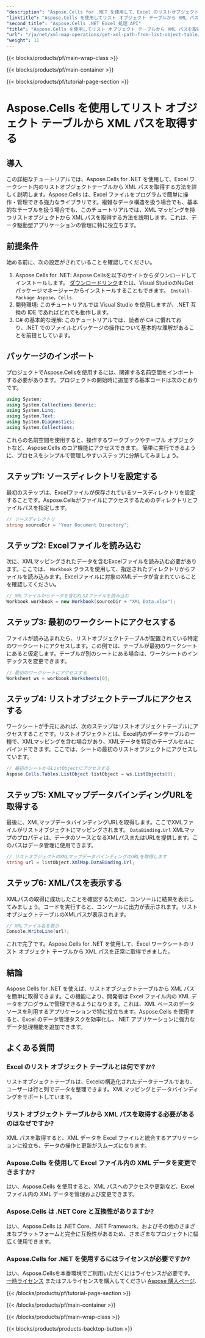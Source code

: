 ```yaml
---
"description": "Aspose.Cells for .NET を使用して、Excel のリストオブジェクトテーブルから XML パスを取得する方法を学びます。.NET 開発者向けのステップバイステップガイドです。"
"linktitle": "Aspose.Cells を使用してリスト オブジェクト テーブルから XML パスを取得する"
"second_title": "Aspose.Cells .NET Excel 処理 API"
"title": "Aspose.Cells を使用してリスト オブジェクト テーブルから XML パスを取得する"
"url": "/ja/net/xml-map-operations/get-xml-path-from-list-object-table/"
"weight": 11
---
```


{{< blocks/products/pf/main-wrap-class >}}

{{< blocks/products/pf/main-container >}}

{{< blocks/products/pf/tutorial-page-section >}}

# Aspose.Cells を使用してリスト オブジェクト テーブルから XML パスを取得する

## 導入
この詳細なチュートリアルでは、Aspose.Cells for .NET を使用して、Excel ワークシート内のリストオブジェクトテーブルから XML パスを取得する方法を詳しく説明します。Aspose.Cells は、Excel ファイルをプログラムで簡単に操作・管理できる強力なライブラリです。複雑なデータ構造を扱う場合でも、基本的なテーブルを扱う場合でも、このチュートリアルでは、XML マッピングを持つリストオブジェクトから XML パスを取得する方法を説明します。これは、データ駆動型アプリケーションの管理に特に役立ちます。
## 前提条件
始める前に、次の設定がされていることを確認してください。
1. Aspose.Cells for .NET: Aspose.Cellsを以下のサイトからダウンロードしてインストールします。 [ダウンロードリンク](https://releases.aspose.com/cells/net/)または、Visual StudioのNuGetパッケージマネージャーからインストールすることもできます。 `Install-Package Aspose。Cells`.
2. 開発環境: このチュートリアルでは Visual Studio を使用しますが、.NET 互換の IDE であればどれでも動作します。
3. C# の基本的な理解: このチュートリアルでは、読者が C# に慣れており、.NET でのファイルとパッケージの操作について基本的な理解があることを前提としています。
## パッケージのインポート
プロジェクトでAspose.Cellsを使用するには、関連する名前空間をインポートする必要があります。プロジェクトの開始時に追加する基本コードは次のとおりです。
```csharp
using System;
using System.Collections.Generic;
using System.Linq;
using System.Text;
using System.Diagnostics;
using System.Collections;
```
これらの名前空間を使用すると、操作するワークブックやテーブル オブジェクトなど、Aspose.Cells のコア機能にアクセスできます。
簡単に実行できるように、プロセスをシンプルで管理しやすいステップに分解してみましょう。
## ステップ1: ソースディレクトリを設定する
最初のステップは、Excelファイルが保存されているソースディレクトリを設定することです。Aspose.Cellsがファイルにアクセスするためのディレクトリとファイルパスを指定します。
```csharp
// ソースディレクトリ
string sourceDir = "Your Document Directory";
```
## ステップ2: Excelファイルを読み込む
次に、XMLマッピングされたデータを含むExcelファイルを読み込む必要があります。ここでは、 `Workbook` クラスを使用して、指定されたディレクトリからファイルを読み込みます。Excelファイルに対象のXMLデータが含まれていることを確認してください。
```csharp
// XMLファイルからデータを含むXLSXファイルを読み込む
Workbook workbook = new Workbook(sourceDir + "XML Data.xlsx");
```
## ステップ3: 最初のワークシートにアクセスする
ファイルが読み込まれたら、リストオブジェクトテーブルが配置されている特定のワークシートにアクセスします。この例では、テーブルが最初のワークシートにあると仮定します。テーブルが別のシートにある場合は、ワークシートのインデックスを変更できます。
```csharp
// 最初のワークシートにアクセスする
Worksheet ws = workbook.Worksheets[0];
```
## ステップ4: リストオブジェクトテーブルにアクセスする
ワークシートが手元にあれば、次のステップはリストオブジェクトテーブルにアクセスすることです。リストオブジェクトとは、Excel内のデータテーブルの一種で、XMLマッピングを含む場合があり、XMLデータを特定のテーブルセルにバインドできます。ここでは、シートの最初のリストオブジェクトにアクセスしています。
```csharp
// 最初のシートからListObjectにアクセスする
Aspose.Cells.Tables.ListObject listObject = ws.ListObjects[0];
```
## ステップ5: XMLマップデータバインディングURLを取得する
最後に、XMLマップデータバインディングURLを取得します。ここでXMLファイルがリストオブジェクトにマッピングされます。 `DataBinding.Url` XMLマップのプロパティは、データのソースとなるXMLパスまたはURLを提供します。このパスはデータ管理に使用できます。
```csharp
// リストオブジェクトのXMLマップデータバインディングのURLを取得します
string url = listObject.XmlMap.DataBinding.Url;
```
## ステップ6: XMLパスを表示する
XMLパスの取得に成功したことを確認するために、コンソールに結果を表示してみましょう。コードを実行すると、コンソールに出力が表示されます。リストオブジェクトテーブルのXMLパスが表示されます。
```csharp
// XMLファイル名を表示
Console.WriteLine(url);
```
これで完了です。Aspose.Cells for .NET を使用して、Excel ワークシートのリスト オブジェクト テーブルから XML パスを正常に取得できました。
## 結論
Aspose.Cells for .NET を使えば、リストオブジェクトテーブルから XML パスを簡単に取得できます。この機能により、開発者は Excel ファイル内の XML データをプログラムで管理できるようになります。これは、XML ベースのデータソースを利用するアプリケーションで特に役立ちます。Aspose.Cells を使用すると、Excel のデータ管理タスクを効率化し、.NET アプリケーションに強力なデータ処理機能を追加できます。
## よくある質問
### Excel のリスト オブジェクト テーブルとは何ですか?
リストオブジェクトテーブルは、Excelの構造化されたデータテーブルであり、ユーザーは行と列でデータを整理できます。XMLマッピングとデータバインディングをサポートしています。
### リスト オブジェクト テーブルから XML パスを取得する必要があるのはなぜですか?
XML パスを取得すると、XML データを Excel ファイルと統合するアプリケーションに役立ち、データの操作と更新がスムーズになります。
### Aspose.Cells を使用して Excel ファイル内の XML データを変更できますか?
はい、Aspose.Cells を使用すると、XML パスへのアクセスや更新など、Excel ファイル内の XML データを管理および変更できます。
### Aspose.Cells は .NET Core と互換性がありますか?
はい、Aspose.Cells は .NET Core、.NET Framework、およびその他のさまざまなプラットフォームと完全に互換性があるため、さまざまなプロジェクトに幅広く使用できます。
### Aspose.Cells for .NET を使用するにはライセンスが必要ですか?
はい、Aspose.Cellsを本番環境でご利用いただくにはライセンスが必要です。 [一時ライセンス](https://purchase.aspose.com/temporary-license/) またはフルライセンスを購入してください [Aspose 購入ページ](https://purchase。aspose.com/buy).

{{< /blocks/products/pf/tutorial-page-section >}}

{{< /blocks/products/pf/main-container >}}

{{< /blocks/products/pf/main-wrap-class >}}

{{< blocks/products/products-backtop-button >}}
